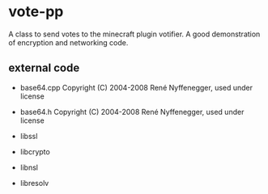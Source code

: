 # vote-pp

A class to send votes to the minecraft plugin votifier. A good demonstration of encryption and networking code.

## external code

* base64.cpp Copyright (C) 2004-2008 René Nyffenegger, used under license

* base64.h   Copyright (C) 2004-2008 René Nyffenegger, used under license

* libssl

* libcrypto

* libnsl

* libresolv

